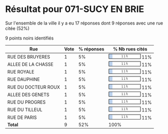 # Résultat pour 071-SUCY EN BRIE

Sur l'ensemble de la ville il y a eu 17 réponses dont 9 réponses avec une rue citée (52%)

9 points noirs identifiés

| Rue | Vote | % réponses | % Nb rues cités|
|-----|------|------------|----------------|
| RUE DES BRUYERES | 1 | 5% | <img src="../../img/bar_11.gif" />&nbsp;11%|
| ALLEE DE LA CHASSE | 1 | 5% | <img src="../../img/bar_11.gif" />&nbsp;11%|
| RUE ROYALE | 1 | 5% | <img src="../../img/bar_11.gif" />&nbsp;11%|
| RUE DAUPHINE | 1 | 5% | <img src="../../img/bar_11.gif" />&nbsp;11%|
| RUE DU DOCTEUR ROUX | 1 | 5% | <img src="../../img/bar_11.gif" />&nbsp;11%|
| ALLEE DES GENETS | 1 | 5% | <img src="../../img/bar_11.gif" />&nbsp;11%|
| RUE DU PROGRES | 1 | 5% | <img src="../../img/bar_11.gif" />&nbsp;11%|
| RUE DU TILLEUL | 1 | 5% | <img src="../../img/bar_11.gif" />&nbsp;11%|
| RUE DE PARIS | 1 | 5% | <img src="../../img/bar_11.gif" />&nbsp;11%|
| **Total** | 9 | 52% | 100%|

